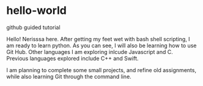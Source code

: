 # hello-world
github guided tutorial

Hello! Nerisssa here. After getting my feet wet with bash shell scripting, 
I am ready to learn python. As you can see, I will also be learning how to use Git Hub.
Other languages I am exploring inlcude Javascript and C.  
Previous languages explored include C++ and Swift.  

I am planning to complete some small projects, and refine old assignments, while also learning Git through the command line. 
